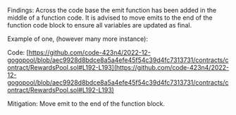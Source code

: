 Findings: Across the code base the emit function has been added in the middle of a function code. It is advised to move emits to the end of the function code block to ensure all variables are updated as final.

Example of one, (however many more instance):

Code: [https://github.com/code-423n4/2022-12-gogopool/blob/aec9928d8bdce8a5a4efe45f54c39d4fc7313731/contracts/contract/RewardsPool.sol#L192-L193](https://github.com/code-423n4/2022-12-gogopool/blob/aec9928d8bdce8a5a4efe45f54c39d4fc7313731/contracts/contract/RewardsPool.sol#L192-L193)

Mitigation: Move emit to the end of the function block.